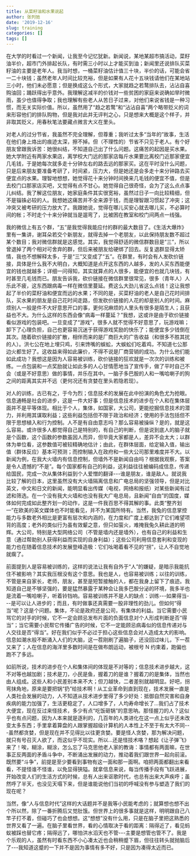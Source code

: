 ```yaml
---
title: 从菜籽油和水果说起
author: 张列弛
date: '2019-12-16'
slug: training
categories: []
tags: []
---
```

在大学的时看过一个新闻，让我至今记忆犹新。新闻说，某地某超市搞活动，菜籽油半价，超市门外排起长队，有时需三小时以上才能买到油；新闻里还说排队买菜籽油的主要是老年人。我当时想，一桶菜籽油估计值三十块，半价的话，可能会省一二十块钱；虽然老年人时间比较充裕，但是如果有人花十五块钱请他们在某地站三小时，他们未必愿意；但是换成这么个形式，大家就趋之若鹜排队去，沾沾自喜购油回；踊跃得出乎意外。我理解这减半的价钱对一些贫困的家庭来说确如旱时微雨，虽少也值得争取；我也理解有些老人从苦日子过来，对他们来说省钱是一种习惯，而无关实际价值。所以，虽然用了“趋之若鹜”和“沾沾自喜”两个略带贬义的词来形容他们的排队购物，但是我对此并无评判之心，只是想来大概是这个样子，并非取其贬义，用春秋笔法要藏点微言大义在里头。   

对老人的过分节省，我虽然不完全理解，但尊重；我听过太多“当年的”故事，生活在他们身上烙出的痕迹太深，擦不掉。但（不理性的）节省不只见于老人。有个好朋友曾跟我诉苦：她很纠结，不知道自己出了什么问题。这痛苦的起因是买水果。她大学附近有两家水果店，离学校大门远的那家店每斤水果要比离校门近那家便宜几毛钱，于是她每次就多走十分钟左右的路去远的那家买。这在平时没什么问题，只是后来朋友要准备考研了，时间紧，压力大，但是她还是会多走十来分钟路去买便宜点的水果。理智地想想，她觉得花十来分钟时间换来几毛钱的便宜不值，但是去校门口那家店买吧，又觉得有点不甘心。她觉得自己很奇怪，会为了这么点点事儿纠结。我了解这位朋友，她家庭条件其实很宽裕，虽然过日子一向比较精细，但不是锱铢必较的人。我想她这痛苦并不全来源于钱，而是理智跟习惯起了冲突；这冲突又被考研的压力放大了。我跟她说，觉得在哪儿买安心就去哪儿买，不必算时间的帐；不时走个十来分钟就当是遛弯了，比被困在教室和校门间两点一线强。       

我的微信上有五个群，“五”是我觉得我能应付的群的最大数目了。《生活大爆炸》里有一集讲，谢耳朵若交个新朋友，就得去掉一个老朋友，以此保持朋友数不超过某个数目；我对微信群就是这感觉。其实，我觉得舒适的微信群数目是“三”，所以曾退掉了两个相对可舍弃的群，但后来被朋友给硬绑了回去。反复退群显得太矫情，我也不想解释太多，于是“三”又变成了“五”。在群里，有时会有人发砍价链接，具体是什么我不大明白，大概知道是点开这东西的人越多，发的人买东西能便宜的钱也就越多；详细一问得知，其实就算点的人很多，能便宜的也就几块钱，有时甚至几毛钱而已。朋友告诉我，砍价链接在微信群里很常见，很多（青年人）人乐此不疲，这东西跟病毒一样在微信里蔓延。费这么大劲儿省这么点钱！这让我想起了半价的菜籽油和便宜而远的水果；不同的是，买菜籽油的老人是自己花时间排队，买水果的朋友是自己花时间走路，但发砍价链接的人花的却是别人的时间。麻烦别人一般是件不大好意思开口的事，更何况麻烦的人里头有很多是陌生人；且获益也不大。为什么这样的东西会像“病毒一样蔓延？”我想，这或许是由于砍价链接看似游戏的包装吧。一旦变成了“游戏”，很多人就不觉得不好意思了，玩游戏嘛；卸下了心理负担，自己也更容易沉迷于获得游戏奖励的快乐了；能便宜多少钱倒在其次。随着砍价链接的扩散，相伴而来的是厂商巨大的广告收益（和很多不胜其扰的人）。洪七公在地上埋只鸡，引来馋嘴的蜈蚣，大蜈蚣们吃着鸡，不知道七公那边火都生好了。这收益来得如此廉价，不得不说是厂商营销的成功。为什么他们能如此成功？我想这是因为人容易被训练，砍价链接的狂欢就是一次次的训练和被练。一点包装和一点奖励就让如此多的人心甘情愿地当了宣传手，做了平时自己不会（或是不好意思）做的事情，并乐在其中。一脑子多巴胺的人和一嘴哈喇子的狗之间的距离其实并不远（更何况还有贪婪在里头若隐若现）。       

对人的训练，古已有之，于今为烈；信息技术的发展在此中扮演的角色尤为抢眼。信息通畅是社会的进步，这是一件大好事；但是信息技术的进步在个人和在集体层面并不是平等体现。相比于个人，集体，如国家，大公司，更能挖掘信息技术的潜力，并利用其谋取利益；这些利益包括但不限于政治和经济；使用的手法包括但不限于思想植入和行为控制。人不是有自由意志吗？那么容易被操纵？是的，就是这么容易。或许很多人都觉得自己是特别的，有自己的判断，但是说到底人的脑子就是个函数，这个函数的参数虽因人而异，但毕竟大家都是人，差异不会太大；以群体为单位看，这参数值可被较精确地估计；由此，在群体层面，给定输入值，输出值（群体反应）基本可预测；而控制输入在政府和一些大公司那里难度并不大。以新闻为例，在我大火墙内有信息控制，但墙外不是新闻自由吗？根据我观察，答案是令人遗憾的“不是”。每个国家都有自己的利益，这利益往往被编码成信息，传递给国民，完成一次从集体利益到个人爱憎的翻译---谁是朋友，谁是敌人。就说我比较了解的日本，这里虽然没有大火墙隔离信息和广电总局的坚强领导，但是对比英文，中文和日文的新闻，能明显看出传媒（电视，网络和报纸）对某些新闻有过滤和筛选。在一个没有我大火墙和也没有我大广电总局，且新闻“自由”的国度，媒体如何完成如此整齐划一的动作，这是一件我百思不得其解的事。此类“整齐划一”在欧美的英文媒体也不时能看见，并不为某国所特有。当然，我兔的信息掌控能力与多数老外相比是更富有层次和内涵的，在力度和广度上都达到了它们难望项背的高度；老外的类似行为虽有效颦之意，但只如萤火，难掩我兔久耕此道的明辉。大公司，特别是大型网络公司（不管是墙内还是墙外），也有自己的利益和生意（通过帮助别人获得利益而实现的自身利益）；这些公司利用信息套利和变现的能力也在随着信息技术的发展登峰造极：它们吆喝着看不见的“拐”，让人不自觉地就瘸了。       

前面提到人是容易被训练的，这样的说法让我有自外于“人”的嫌疑，是暗示我能抗住不被影响？其实我压根没有这个意思。我也是人，也容易被训练；以往的训练，不管是来自家长，老师，朋友，甚至是短暂接触的人，都在我身上留下了痕迹。我知道自己是不够坚强的，要是猛然暴露于某种会让我多巴胺分泌的环境，我多半也是流着一嘴哈喇子，听着铃铛响。容易被训练并不是人的缺点：训练---如果得当---是可以让人进步的；而且，有时做事还真需要一股非理性的劲儿。但如何“得当”呢？这是个问题。集体，不论是政府还是公司，有集体的利益。当它需要小民骂它的对手的时候，它不一定会顾忌发布片面的负面信息对个人形成判断是否“得当”；当它需要小民帮它传播广告的时候，它不一定能顾忌病毒似的信息传递对与人交往是否“得当”。好在我们似乎不必过于担心这些信息会对人造成太大的影响。信息如潮水般不断涌入人们的大脑，这一茬刚刷了遍脑子，还没回过味儿，下一茬又来了；人在信息的海洋里多数时间是在做布朗运动，被根号 N 约束着，跑偏也跑不了多远。   

如前所说，技术的进步在个人和集体间的体现是不对等的；信息技术进步越大，这不对等也越加剧；技术是刀，小民是鱼，握着刀的是谁？握着刀的是集体，当然也由人组成。这些人和小民差别本来不大；但刀越快，二者差别就越明显。好吧，拐弯抹角地，原来是要把锅“扔”给技术啊！从工业革命到直到现在，技术发展一直是人类社会发展的动力，人不知道从技术进步里得了多少好处：抵御自然灾害和自身疾病的能力加强了，生活更稳定了，人口增多了，人均寿命增长了...我们占了技术大便宜，现在反过来怪技术，多少有点“吃饭砸锅”的意思呐。那怪握刀的人？这似乎也有点问题，因为人本来就是逐利的，几百年的人类进化在这一点上似乎还未改变太多东西；手里拿着算盘的人跟掌握超级计算机的人本性上不至于有太大不同---虽然都贪婪，但是现在并不见得比以往更贪婪。要是怪人贪婪，那为解决问题，就只有号召灭人欲了，而这似乎不现实。所以...还是怪技术咯？想起《让子弹飞》来了！唉，糊涂，糊涂，怎么忘了马克思他老人家的教诲：事情都有两面嘛，在世事正反两面的矛盾斗争中，不断涌出发展的动力，推动着我们跟世界一起向前滚。既然要“斗争”，前提是至少要看到事物有这一面和那一面啊。咱把两面都翻出来看看，不提怪谁不怪谁，以免显得狭隘。就拿信息来说，每当传播手段有飞跃进展，开始改变人们的生活方式的时候，总有人出来讴歌时代，也总有出来大声疾呼；虽然呼了半天，也没见天塌下来，但是谁能说他们当初的呼喊没有参与塑造了我们的现在呢？   

当然，像“人与信息时代”这样的大话题并不是我等小民能考虑的；就算想也想不出个所以然，除了一番折腾后又觉肚饿。但世界上的很多事就是这样，明明跟自己八竿子打不着，但碰巧了也会想想。这“想想”没有什么用，只是在脑子里把这熟悉的世界又看了一遍。在脑子里看世界，看的心情取决于看的距离：隔得近了，看见蚂蚁被踩也替它疼；隔得远了，哪怕洪水滔天也不管---主要是想管也管不了。我是个乐观的人，虽然有时看东西不小心凑太近也会稍稍蹙下眉，但往往转头就抛脑后了---我知道这蹙的一下并不是因为事情有多不好，只是因为凑得太近而已。













